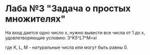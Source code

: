# Лаба №3 "Задача о простых множителях"
На вход дается одно число х, нужно вывести все числа от 1 до х, удовлетворяющие условию: 
3^K*5^L*7^M=xi 
 
где K, L, M - натуральные числа или могут быть равны 0.